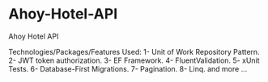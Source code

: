 # Ahoy-Hotel-API
Ahoy Hotel API

Technologies/Packages/Features Used: 
1- Unit of Work Repository Pattern.
2- JWT token authorization.
3- EF Framework.
4- FluentValidation.
5- xUnit Tests.
6- Database-First Migrations.
7- Pagination.
8- Linq.
and more ...
